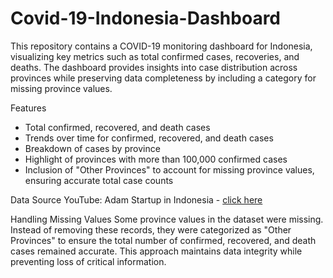 # Covid-19-Indonesia-Dashboard


This repository contains a COVID-19 monitoring dashboard for Indonesia, visualizing key metrics such as total confirmed cases, recoveries, and deaths. The dashboard provides insights into case distribution across provinces while preserving data completeness by including a category for missing province values.

Features
- Total confirmed, recovered, and death cases
- Trends over time for confirmed, recovered, and death cases
- Breakdown of cases by province
- Highlight of provinces with more than 100,000 confirmed cases
- Inclusion of "Other Provinces" to account for missing province values, ensuring accurate total case counts

Data Source
YouTube: Adam Startup in Indonesia - [click here](https://www.youtube.com/watch?v=0UBMISpokF8)

Handling Missing Values
Some province values in the dataset were missing. Instead of removing these records, they were categorized as "Other Provinces" to ensure the total number of confirmed, recovered, and death cases remained accurate. This approach maintains data integrity while preventing loss of critical information.
